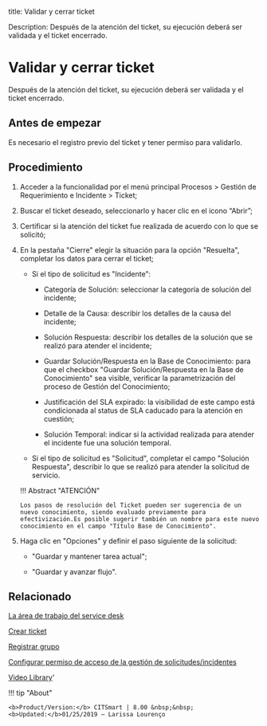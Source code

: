 title: Validar y cerrar ticket

Description: Después de la atención del ticket, su ejecución deberá ser validada y el ticket encerrado.

# Validar y cerrar ticket
Después de la atención del ticket, su ejecución deberá ser validada y el ticket encerrado.

Antes de empezar
----------------

Es necesario el registro previo del ticket y tener permiso para validarlo.

Procedimiento
-------------

1.  Acceder a la funcionalidad por el menú principal Procesos \> Gestión de
    Requerimiento e Incidente \> Ticket;

2.  Buscar el ticket deseado, seleccionarlo y hacer clic en el icono “Abrir”;

3.  Certificar si la atención del ticket fue realizada de acuerdo con lo que se
    solicitó;

4.  En la pestaña "Cierre" elegir la situación para la opción "Resuelta", completar los datos para cerrar el ticket;
    
    - Si el tipo de solicitud es "Incidente":
    
         * Categoría de Solución: seleccionar la categoría de solución del incidente;
         
         * Detalle de la Causa: describir los detalles de la causa del incidente;
         
         * Solución Respuesta: describir los detalles de la solución que se realizó para atender el incidente;
         
         * Guardar Solución/Respuesta en la Base de Conocimiento: para que el checkbox "Guardar Solución/Respuesta en la Base de
           Conocimiento" sea visible, verificar la parametrización del proceso de Gestión del Conocimiento;
           
         * Justificación del SLA expirado: la visibilidad de este campo está condicionada al status de SLA caducado para la atención en
           cuestión;
           
         * Solución Temporal: indicar si la actividad realizada para atender el incidente fue una solución temporal.  
    
    - Si el tipo de solicitud es "Solicitud", completar el campo "Solución Respuesta", describir lo que se realizó para atender 
      la solicitud de servicio.
    
    !!! Abstract "ATENCIÓN"
    
        Los pasos de resolución del Ticket pueden ser sugerencia de un nuevo conocimiento, siendo evaluado previamente para                     efectivización.Es posible sugerir también un nombre para este nuevo conocimiento en el campo "Título Base de Conocimiento".

5.  Haga clic en "Opciones" y definir el paso siguiente de la solicitud:

     -   "Guardar y mantener tarea actual";
     
     -   "Guardar y avanzar flujo".
   

Relacionado
-----------

[La área de trabajo del service desk](/es-es/citsmart-platform-8/processes/tickets/use/desktop-of-service-desk.html)

[Crear ticket](/es-es/citsmart-platform-8/processes/tickets/use/create-ticket.html)

[Registrar grupo](/es-es/citsmart-platform-8/initial-settings/access-settings/user/register-groups.html)

[Configurar permiso de acceso de la gestión de solicitudes/incidentes](/es-es/citsmart-platform-8/processes/tickets/configuration/access-ticket-management.html)


<i class='fa fa-youtube-play  fa-2x' style='color:#97ce17;vertical-align: middle;'> </i> [Video Library](https://www.youtube.com/playlist?list=PLB5qK2uzf2ROfIFL9F-3s-gomHNzudBEy)'

!!! tip "About"

    <b>Product/Version:</b> CITSmart | 8.00 &nbsp;&nbsp;
    <b>Updated:</b>01/25/2019 – Larissa Lourenço
